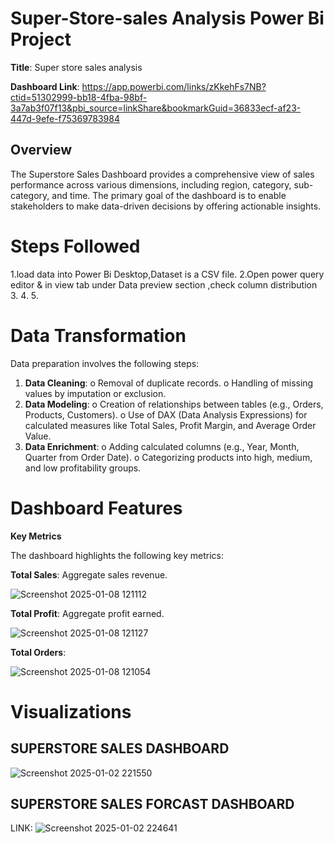 # Super-Store-sales Analysis Power Bi Project

**Title**: Super store sales analysis

**Dashboard Link**: https://app.powerbi.com/links/zKkehFs7NB?ctid=51302999-bb18-4fba-98bf-3a7ab3f07f13&pbi_source=linkShare&bookmarkGuid=36833ecf-af23-447d-9efe-f75369783984

## Overview
The Superstore Sales Dashboard provides a comprehensive view of sales performance across various dimensions, including region, category, sub-category, and time. The primary goal of the dashboard is to enable stakeholders to make data-driven decisions by offering actionable insights.

# Steps Followed

1.load data into Power Bi Desktop,Dataset is a CSV file. 
2.Open power query editor & in view tab under Data preview section ,check column distribution
3.
4.
5.

# Data Transformation

Data preparation involves the following steps:
1.	**Data Cleaning**:
o	Removal of duplicate records.
o	Handling of missing values by imputation or exclusion.
2.	**Data Modeling**:
o	Creation of relationships between tables (e.g., Orders, Products, Customers).
o	Use of DAX (Data Analysis Expressions) for calculated measures like Total Sales, Profit Margin, and Average Order Value.
3.	**Data Enrichment**:
o	Adding calculated columns (e.g., Year, Month, Quarter from Order Date).
o	Categorizing products into high, medium, and low profitability groups.

# Dashboard Features

**Key Metrics**

The dashboard highlights the following key metrics:

**Total Sales**: Aggregate sales revenue.

 ![Screenshot 2025-01-08 121112](https://github.com/user-attachments/assets/50d6140b-ddca-4d60-8826-411a2311461e)
 
 **Total Profit**: Aggregate profit earned.
 
 ![Screenshot 2025-01-08 121127](https://github.com/user-attachments/assets/29ecccf4-ed87-45bc-b495-005b26068926)

**Total Orders**:

 ![Screenshot 2025-01-08 121054](https://github.com/user-attachments/assets/95baa59b-5ea5-40db-8414-cf7869fb2843)

# Visualizations

## SUPERSTORE SALES DASHBOARD

![Screenshot 2025-01-02 221550](https://github.com/user-attachments/assets/f45868c9-5598-4344-8037-f653410aba57)

## SUPERSTORE SALES FORCAST DASHBOARD

LINK: ![Screenshot 2025-01-02 224641](https://github.com/user-attachments/assets/8a2f5158-8d1a-49a2-890a-9c7323fc5455)


